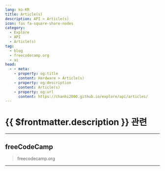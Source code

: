 ```yaml
---
lang: ko-KR
title: Article(s)
description: API > Article(s)
icon: fas fa-square-share-nodes
category:
  - Explore
  - API
  - Article(s)
tag:
  - blog
  - freecodecamp.org
  - ai
head:
  - - meta:
    - property: og:title
      content: Hardware > Article(s)
    - property: og:description
      content: Article(s)
    - property: og:url
      content: https://chanhi2000.github.io/explore/api/articles/
---
```


# {{ $frontmatter.description }} 관련

<SiteInfo
  name="freeCodeCamp Programming Tutorials: Python, JavaScript, Git & More"
  desc="Browse thousands of programming tutorials written by experts. Learn Web Development, Data Science, DevOps, Security, and get developer career advice."
  url="https://freecodecamp.org/news/"
  logo="https://cdn.freecodecamp.org/universal/favicons/favicon.ico"
  preview="https://cdn.freecodecamp.org/platform/universal/fcc_meta_1920X1080-indigo.png"/>

---

## <VPIcon icon="fa-brands fa-free-code-camp"/>freeCodeCamp

> freecodecamp.org

<!-- END: freecodecamp.org -->

---

<TagLinks />